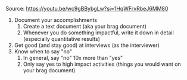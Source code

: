 Source: https://youtu.be/wc9gBBybgLw?si=1HqWFrvRbeJ6MM80

1. Document your accomplishments
    1. Create a text document (aka your brag document)
    2. Whenever you do something impactful, write it down in detail (especially quantitative results)
2. Get good (and stay good) at interviews (as the interviewer)
3. Know when to say "no"
    1. In general, say "no" 10x more than "yes"
    2. Only say yes to high impact activities (things you would want on your brag document)
